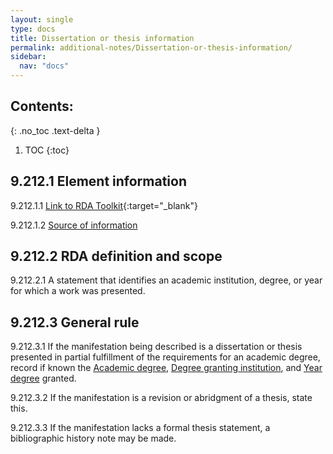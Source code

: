 ```yaml
---
layout: single
type: docs
title: Dissertation or thesis information
permalink: additional-notes/Dissertation-or-thesis-information/
sidebar:
  nav: "docs"
---
```


## Contents:
{: .no_toc .text-delta }

1. TOC
{:toc}

## 9.212.1 Element information

<a name="9.212.1.1">9.212.1.1</a> [Link to RDA Toolkit](https://beta.rdatoolkit.org/Content/Index?externalId=en-US_ala-cee24c77-b8b3-37ec-a34d-c3be11f2b504){:target="_blank"}

<a name="9.212.1.2">9.212.1.2</a> [Source of information](/DCRMR/additional-notes/)

## 9.212.2 RDA definition and scope

<a name="9.212.2.1">9.212.2.1</a> A statement that identifies an academic institution, degree, or year for which a work was presented.

## 9.212.3 General rule

<a name="9.212.3.1">9.212.3.1</a> If the manifestation being described is a dissertation or thesis presented in partial fulfillment of the requirements for an academic degree, record if known the [Academic degree](/DCRMR/additional-notes/Academic-degree/), [Degree granting institution](/DCRMR/additional-notes/Degree-granting-institution/), and [Year degree](/DCRMR/additional-notes/Year-degree-granted/) granted. 

<a name="9.212.3.2">9.212.3.2</a> If the manifestation is a revision or abridgment of a thesis, state this.

<a name="9.213.3.3">9.212.3.3</a> If the manifestation lacks a formal thesis statement, a bibliographic history note may be made.
